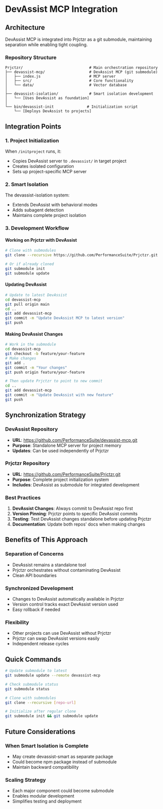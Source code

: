 # DevAssist MCP Integration

## Architecture

DevAssist MCP is integrated into Prjctzr as a git submodule, maintaining separation while enabling tight coupling.

### Repository Structure

```
Prjctzr/                              # Main orchestration repository
├── devassist-mcp/                    # DevAssist MCP (git submodule)
│   ├── index.js                      # MCP server
│   ├── src/                          # Core functionality
│   └── data/                         # Vector database
│
├── devassist-isolation/              # Smart isolation development
│   └── [Uses DevAssist as foundation]
│
└── bin/devassist-init               # Initialization script
    └── [Deploys DevAssist to projects]
```

## Integration Points

### 1. Project Initialization
When `/initproject` runs, it:
- Copies DevAssist server to `.devassist/` in target project
- Creates isolated configuration
- Sets up project-specific MCP server

### 2. Smart Isolation
The devassist-isolation system:
- Extends DevAssist with behavioral modes
- Adds subagent detection
- Maintains complete project isolation

### 3. Development Workflow

#### Working on Prjctzr with DevAssist
```bash
# Clone with submodules
git clone --recursive https://github.com/PerformanceSuite/Prjctzr.git

# Or if already cloned
git submodule init
git submodule update
```

#### Updating DevAssist
```bash
# Update to latest DevAssist
cd devassist-mcp
git pull origin main
cd ..
git add devassist-mcp
git commit -m "Update DevAssist MCP to latest version"
git push
```

#### Making DevAssist Changes
```bash
# Work in the submodule
cd devassist-mcp
git checkout -b feature/your-feature
# Make changes
git add .
git commit -m "Your changes"
git push origin feature/your-feature

# Then update Prjctzr to point to new commit
cd ..
git add devassist-mcp
git commit -m "Update DevAssist with new feature"
git push
```

## Synchronization Strategy

### DevAssist Repository
- **URL**: https://github.com/PerformanceSuite/devassist-mcp.git
- **Purpose**: Standalone MCP server for project memory
- **Updates**: Can be used independently of Prjctzr

### Prjctzr Repository  
- **URL**: https://github.com/PerformanceSuite/Prjctzr.git
- **Purpose**: Complete project initialization system
- **Includes**: DevAssist as submodule for integrated development

### Best Practices

1. **DevAssist Changes**: Always commit to DevAssist repo first
2. **Version Pinning**: Prjctzr points to specific DevAssist commits
3. **Testing**: Test DevAssist changes standalone before updating Prjctzr
4. **Documentation**: Update both repos' docs when making changes

## Benefits of This Approach

### Separation of Concerns
- DevAssist remains a standalone tool
- Prjctzr orchestrates without contaminating DevAssist
- Clean API boundaries

### Synchronized Development
- Changes to DevAssist automatically available in Prjctzr
- Version control tracks exact DevAssist version used
- Easy rollback if needed

### Flexibility
- Other projects can use DevAssist without Prjctzr
- Prjctzr can swap DevAssist versions easily
- Independent release cycles

## Quick Commands

```bash
# Update submodule to latest
git submodule update --remote devassist-mcp

# Check submodule status
git submodule status

# Clone with submodules
git clone --recursive [repo-url]

# Initialize after regular clone
git submodule init && git submodule update
```

## Future Considerations

### When Smart Isolation is Complete
- May create devassist-smart as separate package
- Could become npm package instead of submodule
- Maintain backward compatibility

### Scaling Strategy
- Each major component could become submodule
- Enables modular development
- Simplifies testing and deployment